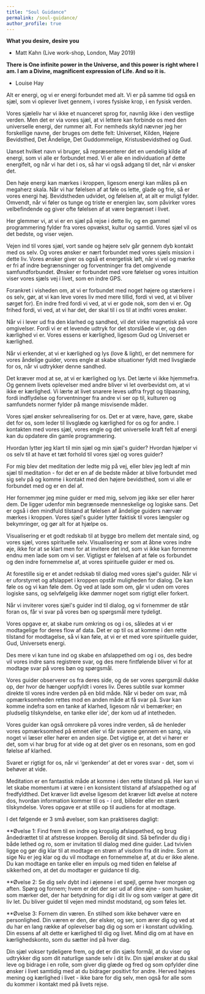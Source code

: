 ```yaml
---
title: "Soul Guidance"
permalink: /soul-guidance/
author_profile: true
---
```


**What you desire, desire you**
- Matt Kahn (Live work-shop, London, May 2019)

**There is One infinite power in the Universe, and this power is right where I am. I am a Divine, magnificent expression of Life. And so it is.** 
- Louise Hay



Alt er energi, og vi er energi forbundet med alt. Vi er på samme tid også en sjæl, som vi oplever livet gennem, i vores fysiske krop, i en fysisk verden.

Vores sjæleliv har vi ikke et nuanceret sprog for, navnlig ikke i den vestlige verden. Men det er via vores sjæl, at vi lettere kan forbinde os med den universelle energi, der rummer alt. For nemheds skyld nævner jeg her forskellige navne, der bruges om dette felt: Universet, Kilden, Højere Bevidsthed, Det Åndelige, Det Guddommelige, Kristusbevidsthed og Gud. 

Uanset hvilket navn vi bruger, så repræsenterer det en uendelig kilde af energi, som vi alle er forbundet med. Vi er alle en individuation af dette energifelt, og når vi har det i os, så har vi også adgang til det, når vi ønsker det.

Den høje energi kan mærkes i kroppen, ligesom energi kan måles på en megaherz skala. Når vi har følelsen af at føle os lette, glade og frie, så er vores energi høj. Bevidstheden udvidet, og følelsen af, at alt er muligt fylder. Omvendt, når vi føler os tunge og triste er energien lav, som påvirker vores velbefindende og giver ofte følelsen af at være begrænset i livet.

Her glemmer vi, at vi er en sjæl på rejse i dette liv, og en gammel programmering fylder fra vores opvækst, kultur og samtid. Vores sjæl vil os det bedste, og viser vejen.

Vejen ind til vores sjæl, vort sande og højere selv går gennem dyb kontakt med os selv. Og vores ønsker er nært forbundet med vores sjæls mission i dette liv. Vores ønsker giver os også et energetisk løft, når vi vel og mærke er fri af indre begrænsninger og forventninger fra det omgivende samfundforbundet. Ønsker er forbundet med vore følelser og vores intuition viser vores sjæls vej i livet, som en indre GPS.

Forankret i visheden om, at vi er forbundet med noget højere og stærkere i os selv, gør, at vi kan leve vores liv med mere tillid, fordi vi ved, at vi bliver sørget for). En indre fred fordi vi ved, at vi er gode nok, som den vi er. Og frihed fordi, vi ved, at vi har det, der skal til i os til at indfri vores ønsker. 

Når vi i lever ud fra den klarhed og sandhed, vil det virke magnetisk på vore omgivelser. Fordi vi er et levende udtryk for det storslåede vi er, og den kærlighed vi er. Vores essens er kærlighed, ligesom Gud og Universet er kærlighed. 

Når vi erkender, at vi er kærlighed og lys (love & light), er det nemmere for vores åndelige guider, vores engle at skabe situationer fyldt med livsglæde for os, når vi udtrykker denne sandhed. 

Det kræver mod at se, at vi er kærlighed og lys. Det lærte vi ikke hjemmefra. Og gennem livets oplevelser med andre bliver vi let overbevidst om, at vi ikke er kærlighed. Vi lærte at livet snarere leves udfra frygt og tilpasning, fordi indflydelse og forventninger fra andre vi ser op til, kulturen og samfundets normer fylder på mange misvisende måder.

Vores sjæl ønsker selvrealisering for os. Det er at være, have, gøre, skabe det for os, som leder til livsglæde og kærlighed for os og for andre. I kontakten med vores sjæl, vores engle og det universelle kraft felt af energi kan du opdatere din gamle programmering.

Hvordan lytter jeg klart til min sjæl og min sjæl's guider? Hvordan hjælper vi os selv til at have et tæt forhold til vores sjæl og vores guider?


For mig blev det meditation der ledte mig på vej, eller blev jeg ledt af min sjæl til meditation - for det er en af de bedste måder at blive forbundet med sig selv på og komme i kontakt med den højere bevidsthed, som vi alle er forbundet med og er en del af. 

Her fornemmer jeg mine guider er med mig, selvom jeg ikke ser eller hører dem. De ligger udenfor min begrænsede menneskelige og logiske sans. Det er også i den mindfuld tilstand at følelsen af åndelige guiders nærvær mærkes i kroppen. Vores sjæl's guider lytter faktisk til vores længsler og bekymringer, og gør alt for at hjælpe os.

Visualisering er et godt redskab til at bygge bro mellem det mentale sind, og vores sjæl, vores spirituelle selv. Visualisering er som at åbne vores indre øje, ikke for at se klart men for at invitere det ind, som vi ikke kan fornemme endnu men lade som om vi ser. Vigtigst er følelsen af at føle os forbundet og den indre fornemmelse af, at vores spirituelle guider er med os.

At forestille sig er et andet redskab til dialog med vores sjæl's guider. Når vi er uforstyrret og afslappet i kroppen opstår muligheden for dialog. De kan føle os og vi kan føle dem. Og ved at lade som om, går vi uden om vores logiske sans, og selvfølgelig ikke dømmer noget som rigtigt eller forkert.

Når vi inviterer vores sjæl's guider ind til dialog, og vi fornemmer de står foran os, får vi svar på vores bøn og spørgsmål mere tydeligt. 

Vores opgave er, at skabe rum omkring os og i os, således at vi er modtagelige for deres flow af data. Det er op til os at komme i den rette tilstand for modtagelse, så vi kan føle, at vi er et med vore spirituelle guider, Gud, Universets energi.

Des mere vi kan tune ind og skabe en afslappethed om og i os, des bedre vil vores indre sans registrere svar, og des mere fintfølende bliver vi for at modtage svar på vores bøn og spørgsmål. 

Vores guider observerer os fra deres side, og de ser vores spørgsmål dukke op, der hvor de hænger uopfyldt i vores liv.
Deres subtile svar kommer direkte til vores indre verden på en blid måde. Når vi beder om svar, må opmærksomheden rettes mod en anden måde at få svar på. Svar kan komme indefra som en tanke af klarhed, ligesom når vi bemærker; en pludselig tilskyndelse, en tanke eller ide', der kom ud af intetheden.

Vores guider kan også omrokere på vores indre verden, så de henleder vores opmærksomhed på emnet eller vi får svarene gennem en sang, via noget vi læser eller hører en anden sige. Det vigtige er, at det vi hører er det, som vi har brug for at vide og at det giver os en resonans, som en god følelse af klarhed. 

Svaret er rigtigt for os, når vi ‘genkender’ at det er vores svar - det, som vi behøver at vide.

Meditation er en fantastisk måde at komme i den rette tilstand på. Her kan vi let skabe momentum i at være i en konsistent tilstand af afslappethed og af fredfyldthed. Det kræver lidt øvelse ligesom det kræver lidt øvelse at notere dos, hvordan information kommer til os - i ord, billeder eller en stærk tilskyndelse. Vores opgave er at stille op til audiens for at modtage.

I det følgende er 3 små øvelser, som kan praktiseres dagligt:

**Øvelse 1: 
Find frem til en indre og kropslig afslappethed, og brug åndedrættet til at afstresse kroppen. Berolig dit sind. Så befinder du dig i både lethed og ro, som er invitation til dialog med dine guider. Lad tvivlen ligge og gør dig klar til at modtage en strøm af visdom fra dit indre. Som at sige Nu er jeg klar og du vil modtage en fornemmelse af, at du er ikke alene. Du kan modtage en tanke eller en impuls og med tiden en følelse af sikkerhed om,  at det du modtager er guidance til dig.

**Øvelse 2: Se dig selv dybt ind i øjenene i et spejl, gerne hver morgen og aften. Spørg og fornem; hvem er det der ser ud af dine øjne - som husker, som mærker det, der har betydning for dig i dit liv og som vælger at gøre dit liv let. Du bliver guidet til vejen med mindst modstand, og som føles let.

**Øvelse 3: Fornem din væren. En stilhed som ikke behøver være en personlighed. Din væren er den, der elsker, og ser, som ærer dig og ved at du har en lang række af oplevelser bag dig og som er i konstant udvikling. Din essens af alt dette er kærlighed til dig og livet. Mind dig om at have en kærlighedskonto, som du sætter ind på hver dag.

Din sjæl vokser tydeligere frem, og det er din sjæls formål, at du viser og udtrykker dig som dit naturlige sande selv i dit liv. Din sjæl ønsker at du skal leve og bidrage i en rolle, som giver dig glæde og fred og som opfylder dine ønsker i livet samtidig med at du bidrager positivt for andre. Herved højnes mening og kærlighed i livet - ikke bare for dig selv, men også for alle som du kommer i kontakt med på livets rejse.



